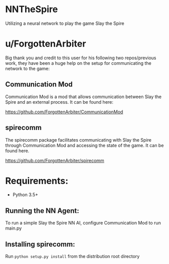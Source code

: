 # NNTheSpire
Utilizing a neural network to play the game Slay the Spire

# u/ForgottenArbiter
Big thank you and credit to this user for his following two repos/previous work, they have been a huge help on the setup for communicating the network to the game:

## Communication Mod
Communication Mod is a mod that allows communication between Slay the Spire and an external process. It can be found here:

https://github.com/ForgottenArbiter/CommunicationMod

## spirecomm
The spirecomm package facilitates communicating with Slay the Spire through Communication Mod and accessing the state of the game. It can be found here.

https://github.com/ForgottenArbiter/spirecomm

# Requirements:

- Python 3.5+

## Running the NN Agent:

To run a simple Slay the Spire NN AI, configure Communication Mod to run main.py

## Installing spirecomm:

Run `python setup.py install` from the distribution root directory
